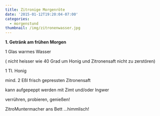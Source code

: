 ```yaml
---
title: Zitronige Morgenröte
date: '2015-01-12T19:20:04-07:00'
categories:
  - morgenstund
thumbnail: /img/zitronenwasser.jpg
---
```

**1. Getränk am frühen Morgen**

1 Glas warmes Wasser

\( nicht heisser wie 40 Grad um Honig und Zitronensaft nicht zu zerstören)

1 Tl. Honig

mind. 2 Eßl frisch gepressten Zitronensaft

kann aufgepeppt werden mit Zimt und/oder Ingwer

verrühren, probieren, genießen!

ZitroMuntermacher ans Bett ...himmlisch!
